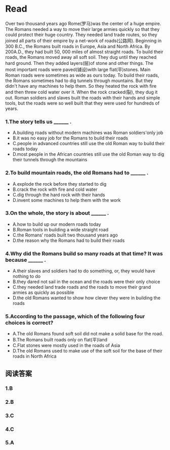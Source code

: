 # Read
Over two thousand years ago Rome(罗马)was the center of a huge empire. The Romans needed a way to move their large armies quickly so that they could protect their huge country. They needed land trade routes, so they joined all parts of their empire by a net-work of roads(公路网).
Beginning in 300 B.C., the Romans built roads in Europe, Asia and North Africa. By 200A.D., they had built 50, 000 miles of almost straight roads.
To build their roads, the Romans moved away all soft soil. They dug until they reached hard ground. Then they added layers(层)of stone and other things. The most important roads were paved(铺设)with large flat(平)stones. Main Roman roads were sometimes as wide as ours today.
To build their roads, the Romans sometimes had to dig tunnels through mountains. But they didn't have any machines to help them. So they heated the rock with fire and then threw cold water over it. When the rock cracked(裂), they dug it out. Roman soldiers and slaves built the roads with their hands and simple tools, but the roads were so well built that they were used for hundreds of years.
### 1.The story tells us ______ .
* A.building roads without modern machines was Roman soldiers'only job
* B.it was no easy job for the Romans to build their roads
* C.people in advanced countries still use the old Roman way to build their roads today
* D.most people in the African countries still use the old Roman way to dig their tunnels through the mountains
### 2.To build mountain roads, the old Romans had to ______ .
* A.explode the rock before they started to dig
* B.crack the rock with fire and cold water
* C.dig through the hard rock with their hands
* D.invent some machines to help them with the work
### 3.On the whole, the story is about ______ .
* A.how to build up our modern roads today
* B.Roman tools in building a wide straight road
* C.the Romans‘ roads built two thousand years ago
* D.the reason why the Romans had to build their roads
### 4.Why did the Romans build so many roads at that time? It was because ______ .
* A.their slaves and soldiers had to do something, or, they would have nothing to do
* B.they dared not sail in the ocean and the roads were their only choice
* C.they needed land trade roads and the roads to move their grand armies as quickly as possible
* D.the old Romans wanted to show how clever they were in building the roads
### 5.According to the passage, which of the following four choices is correct?
* A.The old Romans found soft soil did not make a solid base for the road.
* B.The Romans built roads only on flat(平)land
* C.Flat stones were mostly used in the roads of Asia
* D.The old Romans used to make use of the soft soil for the base of their roads in North Africa
## 阅读答案
### 1.B
### 2.B
### 3.C
### 4.C
### 5.A
